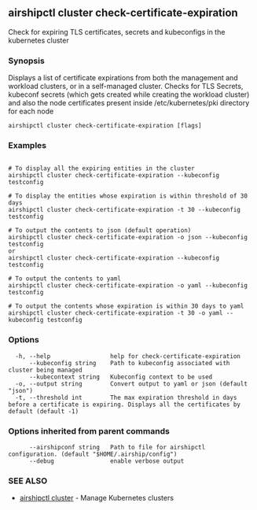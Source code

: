 ## airshipctl cluster check-certificate-expiration

Check for expiring TLS certificates, secrets and kubeconfigs in the kubernetes cluster

### Synopsis

Displays a list of certificate expirations from both the management and
workload clusters, or in a self-managed cluster. Checks for TLS Secrets,
kubeconf secrets (which gets created while creating the workload cluster) and
also the node certificates present inside /etc/kubernetes/pki directory for
each node

```
airshipctl cluster check-certificate-expiration [flags]
```

### Examples

```

# To display all the expiring entities in the cluster
airshipctl cluster check-certificate-expiration --kubeconfig testconfig

# To display the entities whose expiration is within threshold of 30 days
airshipctl cluster check-certificate-expiration -t 30 --kubeconfig testconfig

# To output the contents to json (default operation)
airshipctl cluster check-certificate-expiration -o json --kubeconfig testconfig
or
airshipctl cluster check-certificate-expiration --kubeconfig testconfig

# To output the contents to yaml
airshipctl cluster check-certificate-expiration -o yaml --kubeconfig testconfig

# To output the contents whose expiration is within 30 days to yaml
airshipctl cluster check-certificate-expiration -t 30 -o yaml --kubeconfig testconfig

```

### Options

```
  -h, --help                 help for check-certificate-expiration
      --kubeconfig string    Path to kubeconfig associated with cluster being managed
      --kubecontext string   Kubeconfig context to be used
  -o, --output string        Convert output to yaml or json (default "json")
  -t, --threshold int        The max expiration threshold in days before a certificate is expiring. Displays all the certificates by default (default -1)
```

### Options inherited from parent commands

```
      --airshipconf string   Path to file for airshipctl configuration. (default "$HOME/.airship/config")
      --debug                enable verbose output
```

### SEE ALSO

* [airshipctl cluster](airshipctl_cluster.md)	 - Manage Kubernetes clusters

